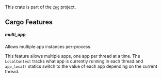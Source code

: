 <!--do doc --readme header-->
This crate is part of the [`zng`](https://github.com/zng-ui/zng) project.


<!--do doc --readme features-->
## Cargo Features

##### multi_app
Allows multiple app instances per-process.

This feature allows multiple apps, one app per thread at a time. The `LocalContext` tracks
what app is currently running in each thread and `app_local!` statics switch to the value of each app
depending on the current thread.


<!--do doc --readme #SECTION-END-->


